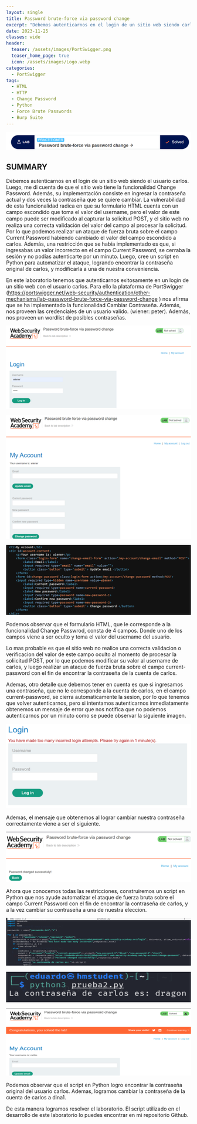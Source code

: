 ```yaml
---
layout: single
title: Password brute-force via password change
excerpt: "Debemos autenticarnos en el login de un sitio web siendo carlos. Luego, me doy cuenta de que el sitio web consta con la funcionalidad de Resetear Contraseña. Además, su logica es primero ingresar un username o correo electrónico de un usuario valido en un formulario, luego le llega un correo electrónico al usuario ingresado, con una URL que tiene un token asociado a su cuenta, y al darle clic a la URL, eres redireccionado a una página web para resetear tu contraseña. La vulnerabilidad de la lógica de esta funcionalidad radica en que la URL es generada a partir del valor de la cabecera Host de la solicitud POST del primero formulario. Por lo que podemos usar la cabecera X-Forwarded-Host en la solicitud para alterar el valor de la cabecera Host, y de esa manera el sitio web enviara un correo electronico con una URL fraudulenta a carlos. Luego, cuando carlos haga clic en la URL, podremos observar el token en el registro de acceso de nuestro servidor web."
date: 2023-11-25	
classes: wide
header:
  teaser: /assets/images/PortSwigger.png
  teaser_home_page: true
  icon: /assets/images/Logo.webp
categories:
  - PortSwigger
tags:
  - HTML
  - HTTP
  - Change Password
  - Python
  - Force Brute Passwords
  - Burp Suite
---
```


![](/assets/images/PC/image001.png)

## SUMMARY

Debemos autenticarnos en el login de un sitio web siendo el usuario carlos. Luego, me di cuenta de que el sitio web tiene la funcionalidad Change Password. Además, su implementación consiste en ingresar la contraseña actual y dos veces la contraseña que se quiere cambiar. La vulnerabilidad de esta funcionalidad radica en que su formulario HTML cuenta con un campo escondido que toma el valor del username, pero el valor de este campo puede ser modiﬁcado al capturar la solicitud POST, y el sitio web no realiza una correcta validación del valor del campo al procesar la solicitud. Por lo que podemos realizar un ataque de fuerza bruta sobre el campo Current Password habiendo cambiado el valor del campo escondido a carlos. Además, una restricción que se había implementado es que, si ingresabas un valor incorrecto en el campo Current Password, se cerraba la sesión y no podías autenticarte por un minuto. Luego, cree un script en Python para automatizar el ataque, logrando encontrar la contraseña original de carlos, y modificarla a una de nuestra conveniencia.

En este laboratorio tenemos que autenticarnos exitosamente en un login de un sitio web con el usuario carlos. Para ello la plataforma de PortSwigger (https://portswigger.net/web-security/authentication/other-mechanisms/lab-password-brute-force-via-password-change ) nos afirma que se ha implementado la funcionalidad Cambiar Contraseña. Además, nos proveen las credenciales de un usuario valido. (wiener: peter). Además, nos proveen un wordlist de posibles contraseñas.

![](/assets/images/PC/image002.png)

![](/assets/images/PC/image003.png)

![](/assets/images/PC/image004.png)

Podemos observar que el formulario HTML, que le corresponde a la funcionalidad Change Passwrod, consta de 4 campos. Donde uno de los campos viene a ser oculto y toma el valor del username del usuario.

Lo mas probable es que el sitio web no realice una correcta validacion o verificacion del valor de este campo oculto al momento de procesar la soliicitud POST, por lo que podemos modificar su valor al username de carlos, y luego realizar un ataque de fuerza bruta sobre el campo current-password con el fin de encontrar la contraseña de la cuenta de carlos.

Ademas, otro detalle que debemos tener en cuenta es que si ingresamos una contraseña, que no le corresponde a la cuenta de carlos, en el campo current-password, se cierra automaticamente la sesion, por lo que tenemos que volver autenticarnos, pero si intentamos autenticarnos inmediatamente obtenemos un mensaje de error que nos notifica que no podemos autenticarnos por un minuto como se puede observar la siguiente imagen.

![](/assets/images/PC/image005.png)

Ademas, el mensaje que obtenemos al lograr cambiar nuestra contraseña correctamente viene a ser el siguiente.

![](/assets/images/PC/image006.png)

Ahora que conocemos todas las restricciones, construiremos un script en Python que nos ayude automatizar el ataque de fuerza bruta sobre el campo Current Password con el fin de encontrar la contraseña de carlos, y a la vez cambiar su contraseña a una de nuestra eleccion.

![](/assets/images/PC/image007.png)

![](/assets/images/PC/image008.png)

![](/assets/images/PC/image009.png)

Podemos observar que el script en Python logro encontrar la contraseña original del usuario carlos. Ademas, logramos cambiar la contraseña de la cuenta de carlos a dina1.

De esta manera logramos resolver el laboratorio. El script utilizado en el desarrollo de este laboratorio lo puedes encontrar en mi repositorio Github.
